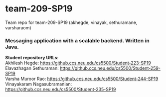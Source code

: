 # team-209-SP19
Team repo for team-209-SP19 (akhegde, vinayak, sethuramane, varsharaom) 

<h3>Messaging application with a scalable backend. Written in Java.</h3>

<b>Student repository URLs</b>:<br>
Akhilesh Hegde: https://github.ccs.neu.edu/cs5500/Student-223-SP19<br>
Elavazhagan Sethuraman: https://github.ccs.neu.edu/cs5500/Student-259-SP19<br>
Varsha Muroor Rao: https://github.ccs.neu.edu/cs5500/Student-244-SP19<br>
Vinayakaram Nagasubramanian: https://github.ccs.neu.edu/cs5500/Student-235-SP19<br>
